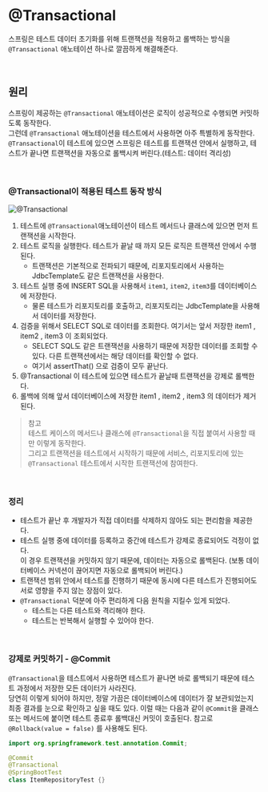 # @Transactional
스프링은 테스트 데이터 초기화를 위해 트랜잭션을 적용하고 롤백하는 방식을 ```@Transactional``` 애노테이션 하나로 깔끔하게 해결해준다.

<br>

## 원리
스프링이 제공하는 ```@Transactional``` 애노테이션은 로직이 성공적으로 수행되면 커밋하도록 동작한다.<br>
그런데 ```@Transactional``` 애노테이션을 테스트에서 사용하면 아주 특별하게 동작한다.<br>
```@Transactional```이 테스트에 있으면 스프링은 테스트를 트랜잭션 안에서 실행하고, 테스트가 끝나면 트랜잭션을 자동으로 롤백시켜 버린다.(테스트: 데이터 격리성)

<br>

### @Transactional이 적용된 테스트 동작 방식
![@Transactional](03.@Transactional_in_test1.PNG)

1. 테스트에 ```@Transactional```애노테이션이 테스트 메서드나 클래스에 있으면 먼저 트랜잭션을 시작한다.
2. 테스트 로직을 실행한다. 테스트가 끝날 때 까지 모든 로직은 트랜잭션 안에서 수행된다.
   * 트랜잭션은 기본적으로 전파되기 때문에, 리포지토리에서 사용하는 JdbcTemplate도 같은 트랜잭션을 사용한다.
3. 테스트 실행 중에 INSERT SQL을 사용해서 ```item1```, ```item2```, ```item3```를 데이터베이스에 저장한다.
   * 물론 테스트가 리포지토리를 호출하고, 리포지토리는 JdbcTemplate을 사용해서 데이터를 저장한다.
4. 검증을 위해서 SELECT SQL로 데이터를 조회한다. 여기서는 앞서 저장한 item1 , item2 , item3 이 조회되었다.
   * SELECT SQL도 같은 트랜잭션을 사용하기 때문에 저장한 데이터를 조회할 수 있다. 다른 트랜잭션에서는 해당 데이터를 확인할 수 없다.
   * 여기서 assertThat() 으로 검증이 모두 끝난다.
5. @Transactional 이 테스트에 있으면 테스트가 끝날때 트랜잭션을 강제로 롤백한다.
6. 롤백에 의해 앞서 데이터베이스에 저장한 item1 , item2 , item3 의 데이터가 제거된다.

> 참고<br>
> 테스트 케이스의 메서드나 클래스에 ```@Transactional```을 직접 붙여서 사용할 때만 이렇게 동작한다.<br>
> 그리고 트랜잭션을 테스트에서 시작하기 때문에 서비스, 리포지토리에 있는 ```@Transactional```  테스트에서 시작한 트랜잭션에 참여한다.

<br>

### 정리
* 테스트가 끝난 후 개발자가 직접 데이터를 삭제하지 않아도 되는 편리함을 제공한다.
* 테스트 실행 중에 데이터를 등록하고 중간에 테스트가 강제로 종료되어도 걱정이 없다.<br>
  이 경우 트랜잭션을 커밋하지 않기 때문에, 데이터는 자동으로 롤백된다. (보통 데이터베이스 커넥션이 끊어지면 자동으로 롤백되어 버린다.)
* 트랜잭션 범위 안에서 테스트를 진행하기 때문에 동시에 다른 테스트가 진행되어도 서로 영향을 주지 않는 장점이 있다.
* ```@Transactional``` 덕분에 아주 편리하게 다음 원칙을 지킬수 있게 되었다.
  * 테스트는 다른 테스트와 격리해야 한다.
  * 테스트는 반복해서 실행할 수 있어야 한다.

<br>

### 강제로 커밋하기 - @Commit
```@Transactional```을 테스트에서 사용하면 테스트가 끝나면 바로 롤백되기 때문에 테스트 과정에서 저장한 모든 데이터가 사라진다.<br>
당연히 이렇게 되어야 하지만, 정말 가끔은 데이터베이스에 데이터가 잘 보관되었는지 최종 결과를 눈으로 확인하고 싶을 때도 있다.
이럴 때는 다음과 같이 ```@Commit```을 클래스 또는 메서드에 붙이면 테스트 종료후 롤백대신 커밋이 호출된다. 참고로 ```@Rollback(value = false)``` 를 사용해도 된다.
```java
import org.springframework.test.annotation.Commit;

@Commit
@Transactional
@SpringBootTest
class ItemRepositoryTest {}
```
